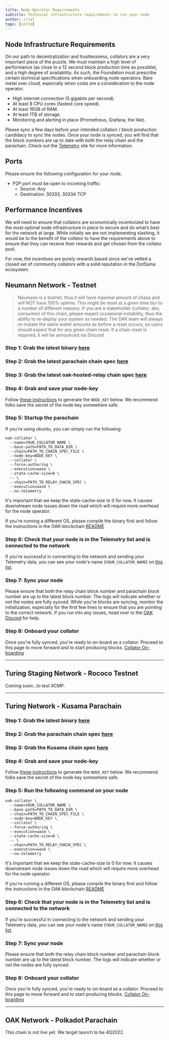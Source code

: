 ```yaml
---
title: Node Operator Requirements
subtitle: Technical infrastructure requirements to run your node
author: irsal
tags: [infra]
---
```


## Node Infrastructure Requirements
On our path to decentralization and trustlessness, collators are a very important piece of the puzzle. We must maintain a high level of performance (as close to a 12 second block production time as possible), and a high degree of availability. As such, the Foundation must prescribe certain technical specifications when onboarding node operators. 
Bare metal over cloud, especially when costs are a consideration to the node operator.
- High internet connection (5 gigabits per second).
- At least 8 CPU cores (fastest core speed).
- At least 16GB of RAM.
- At least 1TB of storage.
- Monitoring and alerting in place (Prometheus, Grafana, the like).

Please sync a few days before your intended collation / block production candidacy to sync the nodes. Once your node is synced, you will find that the block numbers are up to date with both the relay chain and the parachain. Check out the [Telemetry](https://telemetry.polkadot.io/#list/0x0f62b701fb12d02237a33b84818c11f621653d2b1614c777973babf4652b535d) site for more information.

## Ports
Please ensure the following configuration for your node.
- P2P port must be open to incoming traffic:
    - Source: Any
    - Destination: 30333, 30334 TCP

## Performance Incentives
We will need to ensure that collators are economically incentivized to have the most optimal node infrastructure in place to secure and do what’s best for the network at large. While initially we are not implementing slashing, it would be to the benefit of the collator to have the requirements above to ensure that they can receive their rewards and get chosen from the collator pool.

For now, the incentives are purely rewards based since we've vetted a closed set of community collators with a solid reputation in the DotSama ecosystem. 

## Neumann Network - Testnet
> Neumann is a testnet, thus it will have maximal amount of chaos and will NOT have 100% uptime. This might be reset at a given time dur to a number of different reasons. If you are a stakeholder (collator, dev, consumer) of this chain, please expect occasional instability, thus the ability to re-deploy your system as needed. The OAK team will always re-instate the same wallet amounts as before a reset occurs, so users should expect that for any given chain reset. If a chain reset is required, it will be announced via Discord.

### Step 1: Grab the latest binary [here](https://github.com/OAK-Foundation/OAK-blockchain/releases/tag/v1.2.8)

### Step 2: Grab the latest parachain chain spec [here](https://github.com/OAK-Foundation/OAK-blockchain/blob/master/node/res/neumann.json)

### Step 3: Grab the latest oak-hosted-relay chain spec [here](https://github.com/OAK-Foundation/OAK-blockchain/blob/master/node/res/neumann-rococo-testnet.json)

### Step 4: Grab and save your node-key

Follow [these instructions](https://docs.substrate.io/v3/tools/subkey/#generating-node-keys) to generate the `NODE_KEY` below. We recommend folks save the secret of the node key somewhere safe.

### Step 5: Startup the parachain
If you're using ubuntu, you can simply run the following:
```
oak-collator \
  --name=YOUR_COLLATOR_NAME \
  --base-path=PATH_TO_DATA_DIR \
  --chain=PATH_TO_CHAIN_SPEC_FILE \
  --node-key=NODE_KEY \
  --collator \
  --force-authoring \
  --execution=wasm \
  --state-cache-size=0 \
  -- \
  --chain=PATH_TO_RELAY_CHAIN_SPEC \
  --execution=wasm \
  --no-telemetry
```
It's important that we keep the state-cache-size to 0 for now. It causes downstream node issues down the road which will require more overhead for the node operator.

If you're running a different OS, please compile the binary first and follow the instructions in the OAK-blockchain [README](https://github.com/OAK-Foundation/OAK-blockchain#install-oak-blockchain)

### Step 6: Check that your node is in the Telemetry list and is connected to the network
If you're successful in connecting to the network and sending your Telemetry data, you can see your node's name (`YOUR_COLLATOR_NAME`) on [this list](https://telemetry.polkadot.io/#list/0x42e75532d6809775cef4b9ca8e4bb49be2dc1e87c9ff1ba299e78481b5cb3047).

### Step 7: Sync your node
Please ensure that both the relay chain block number and parachain block number are up to the latest block number. The logs will indicate whether or not the nodes are fully synced.
While you're blocks are syncing, monitor the initialization, especially for the first few lines to ensure that you are pointing to the correct network. If you run into any issues, head over to the [OAK Discord](https://discord.gg/7W9UDvsbwh) for help.

### Step 8: Onboard your collator
Once you're fully synced, you're ready to on-board as a collator. Proceed to this page to move forward and to start producing blocks. [Collator On-boarding](./collators.md)

----------------------------------------------------------------------------------------------------------------------------------
## Turing Staging Network - Rococo Testnet
Coming soon...to test XCMP.

----------------------------------------------------------------------------------------------------------------------------------
## Turing Network - Kusama Parachain 
### Step 1: Grab the latest binary [here](https://github.com/OAK-Foundation/OAK-blockchain/releases/tag/v1.2.8)

### Step 2: Grab the parachain chain spec [here](https://github.com/OAK-Foundation/OAK-blockchain/blob/master/node/res/turing.json)

### Step 3: Grab the Kusama chain spec [here](https://github.com/paritytech/polkadot/blob/master/node/service/res/kusama.json)

### Step 4: Grab and save your node-key

Follow [these instructions](https://docs.substrate.io/v3/tools/subkey/#generating-node-keys) to generate the `NODE_KEY` below. We recommend folks save the secret of the node key somewhere safe.

### Step 5: Run the following command on your node 
```
oak-collator \
  --name=YOUR_COLLATOR_NAME \
  --base-path=PATH_TO_DATA_DIR \
  --chain=PATH_TO_CHAIN_SPEC_FILE \
  --node-key=NODE_KEY \
  --collator \
  --force-authoring \
  --execution=wasm \
  --state-cache-size=0 \
  -- \
  --chain=PATH_TO_RELAY_CHAIN_SPEC \
  --execution=wasm \
  --no-telemetry
```
It's important that we keep the state-cache-size to 0 for now. It causes downstream node issues down the road which will require more overhead for the node operator.

If you're running a different OS, please compile the binary first and follow the instructions in the OAK-blockchain [README](https://github.com/OAK-Foundation/OAK-blockchain#install-oak-blockchain)

### Step 6: Check that your node is in the Telemetry list and is connected to the network
If you're successful in connecting to the network and sending your Telemetry data, you can see your node's name (`YOUR_COLLATOR_NAME`) on [this list](https://telemetry.polkadot.io/#list/0x0f62b701fb12d02237a33b84818c11f621653d2b1614c777973babf4652b535d).

### Step 7: Sync your node
Please ensure that both the relay chain block number and parachain block number are up to the latest block number. The logs will indicate whether or not the nodes are fully synced.

### Step 8: Onboard your collator
Once you're fully synced, you're ready to on-board as a collator. Proceed to this page to move forward and to start producing blocks. [Collator On-boarding](../../collators.md)

----------------------------------------------------------------------------------------------------------------------------------
## OAK Network - Polkadot Parachain
This chain is not live yet. We target launch to be 4Q2022.